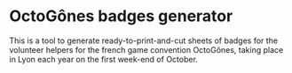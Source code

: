 # OctoGônes badges generator

This is a tool to generate ready-to-print-and-cut sheets of badges for the volunteer helpers for the french game convention OctoGônes, taking place in Lyon each year on the first week-end of October.

